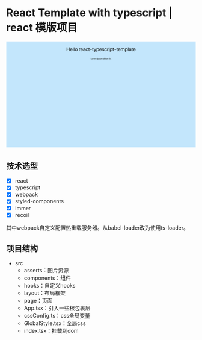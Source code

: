 # React Template with typescript | react 模版项目

![Template](./doc/Template.png)

## 技术选型

- [x] react
- [x] typescript
- [x] webpack
- [x] styled-components
- [x] immer
- [x] recoil

其中webpack自定义配置热重载服务器。从babel-loader改为使用ts-loader。

## 项目结构

- src
  - asserts：图片资源
  - components：组件
  - hooks：自定义hooks
  - layout：布局框架
  - page：页面
  - App.tsx：引入一些根包裹层
  - cssConfig.ts：css全局变量
  - GlobalStyle.tsx：全局css
  - index.tsx：挂载到dom


